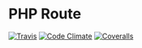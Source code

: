 # PHP Route

[![Travis](https://img.shields.io/travis/sebastianthiel/Route.svg?style=flat-square)](https://travis-ci.org/sebastianthiel/Route)
[![Code Climate](https://img.shields.io/codeclimate/github/sebastianthiel/Route.svg?style=flat-square)](https://codeclimate.com/github/sebastianthiel/Route)
[![Coveralls](https://img.shields.io/coveralls/sebastianthiel/Route.svg?style=flat-square)](https://coveralls.io/github/sebastianthiel/Route?branch=master)

